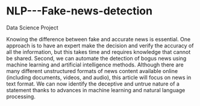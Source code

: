# NLP---Fake-news-detection
Data Science Project

Knowing the difference between fake and accurate news is essential. One approach is to have an expert make the decision and verify the accuracy of all the information, but this takes time and requires knowledge that cannot be shared. Second, we can automate the detection of bogus news using machine learning and artificial intelligence methods. Although there are many different unstructured formats of news content available online (including documents, videos, and audio), this article will focus on news in text format. We can now identify the deceptive and untrue nature of a statement thanks to advances in machine learning and natural language processing.
